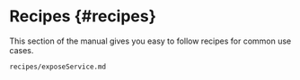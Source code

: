 <!-- Read these docs at https://shb.skarabox.com -->
# Recipes {#recipes}

This section of the manual gives you easy to follow recipes for common use cases. 

```{=include=} chapters html:into-file=//recipes-exposeService.html
recipes/exposeService.md
```
